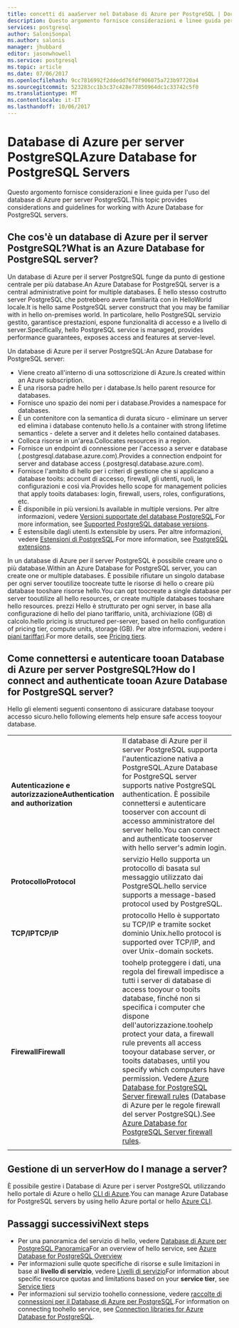 ```yaml
---
title: concetti di aaaServer nel Database di Azure per PostgreSQL | Documenti Microsoft
description: Questo argomento fornisce considerazioni e linee guida per l'uso del database di Azure per server PostgreSQL.
services: postgresql
author: SaloniSonpal
ms.author: salonis
manager: jhubbard
editor: jasonwhowell
ms.service: postgresql
ms.topic: article
ms.date: 07/06/2017
ms.openlocfilehash: 9cc7816992f2ddedd76fdf906075a723b97720a4
ms.sourcegitcommit: 523283cc1b3c37c428e77850964dc1c33742c5f0
ms.translationtype: MT
ms.contentlocale: it-IT
ms.lasthandoff: 10/06/2017
---
```

# <a name="azure-database-for-postgresql-servers"></a><span data-ttu-id="8635f-103">Database di Azure per server PostgreSQL</span><span class="sxs-lookup"><span data-stu-id="8635f-103">Azure Database for PostgreSQL Servers</span></span>
<span data-ttu-id="8635f-104">Questo argomento fornisce considerazioni e linee guida per l'uso del database di Azure per server PostgreSQL.</span><span class="sxs-lookup"><span data-stu-id="8635f-104">This topic provides considerations and guidelines for working with Azure Database for PostgreSQL servers.</span></span>

## <a name="what-is-an-azure-database-for-postgresql-server"></a><span data-ttu-id="8635f-105">Che cos'è un database di Azure per il server PostgreSQL?</span><span class="sxs-lookup"><span data-stu-id="8635f-105">What is an Azure Database for PostgreSQL server?</span></span>
<span data-ttu-id="8635f-106">Un database di Azure per il server PostgreSQL funge da punto di gestione centrale per più database.</span><span class="sxs-lookup"><span data-stu-id="8635f-106">An Azure Database for PostgreSQL server is a central administrative point for multiple databases.</span></span> <span data-ttu-id="8635f-107">È hello stesso costrutto server PostgreSQL che potrebbero avere familiarità con in HelloWorld locale.</span><span class="sxs-lookup"><span data-stu-id="8635f-107">It is hello same PostgreSQL server construct that you may be familiar with in hello on-premises world.</span></span> <span data-ttu-id="8635f-108">In particolare, hello PostgreSQL servizio gestito, garantisce prestazioni, espone funzionalità di accesso e a livello di server.</span><span class="sxs-lookup"><span data-stu-id="8635f-108">Specifically, hello PostgreSQL service is managed, provides performance guarantees, exposes access and features at server-level.</span></span>

<span data-ttu-id="8635f-109">Un database di Azure per il server PostgreSQL:</span><span class="sxs-lookup"><span data-stu-id="8635f-109">An Azure Database for PostgreSQL server:</span></span>

- <span data-ttu-id="8635f-110">Viene creato all'interno di una sottoscrizione di Azure.</span><span class="sxs-lookup"><span data-stu-id="8635f-110">Is created within an Azure subscription.</span></span>
- <span data-ttu-id="8635f-111">È una risorsa padre hello per i database.</span><span class="sxs-lookup"><span data-stu-id="8635f-111">Is hello parent resource for databases.</span></span>
- <span data-ttu-id="8635f-112">Fornisce uno spazio dei nomi per i database.</span><span class="sxs-lookup"><span data-stu-id="8635f-112">Provides a namespace for databases.</span></span>
- <span data-ttu-id="8635f-113">È un contenitore con la semantica di durata sicuro - eliminare un server ed elimina i database contenuto hello.</span><span class="sxs-lookup"><span data-stu-id="8635f-113">Is a container with strong lifetime semantics - delete a server and it deletes hello contained databases.</span></span>
- <span data-ttu-id="8635f-114">Colloca risorse in un'area.</span><span class="sxs-lookup"><span data-stu-id="8635f-114">Collocates resources in a region.</span></span>
- <span data-ttu-id="8635f-115">Fornisce un endpoint di connessione per l'accesso a server e database (.postgresql.database.azure.com).</span><span class="sxs-lookup"><span data-stu-id="8635f-115">Provides a connection endpoint for server and database access (.postgresql.database.azure.com).</span></span>
- <span data-ttu-id="8635f-116">Fornisce l'ambito di hello per i criteri di gestione che si applicano a database tooits: account di accesso, firewall, gli utenti, ruoli, le configurazioni e così via.</span><span class="sxs-lookup"><span data-stu-id="8635f-116">Provides hello scope for management policies that apply tooits databases: login, firewall, users, roles, configurations, etc.</span></span>
- <span data-ttu-id="8635f-117">È disponibile in più versioni.</span><span class="sxs-lookup"><span data-stu-id="8635f-117">Is available in multiple versions.</span></span> <span data-ttu-id="8635f-118">Per altre informazioni, vedere [Versioni supportate del database PostgreSQL](concepts-supported-versions.md).</span><span class="sxs-lookup"><span data-stu-id="8635f-118">For more information, see [Supported PostgreSQL database versions](concepts-supported-versions.md).</span></span>
- <span data-ttu-id="8635f-119">È estensibile dagli utenti.</span><span class="sxs-lookup"><span data-stu-id="8635f-119">Is extensible by users.</span></span> <span data-ttu-id="8635f-120">Per altre informazioni, vedere [Estensioni di PostgreSQL](concepts-extensions.md).</span><span class="sxs-lookup"><span data-stu-id="8635f-120">For more information, see [PostgreSQL extensions](concepts-extensions.md).</span></span>

<span data-ttu-id="8635f-121">In un database di Azure per il server PostgreSQL è possibile creare uno o più database.</span><span class="sxs-lookup"><span data-stu-id="8635f-121">Within an Azure Database for PostgreSQL server, you can create one or multiple databases.</span></span> <span data-ttu-id="8635f-122">È possibile rifiutare un singolo database per ogni server tooutilize toocreate tutte le risorse di hello o creare più database tooshare risorse hello.</span><span class="sxs-lookup"><span data-stu-id="8635f-122">You can opt toocreate a single database per server tooutilize all hello resources, or create multiple databases tooshare hello resources.</span></span> <span data-ttu-id="8635f-123">prezzi Hello è strutturato per ogni server, in base alla configurazione di hello del piano tariffario, unità, archiviazione (GB) di calcolo.</span><span class="sxs-lookup"><span data-stu-id="8635f-123">hello pricing is structured per-server, based on hello configuration of pricing tier, compute units, storage (GB).</span></span> <span data-ttu-id="8635f-124">Per altre informazioni, vedere i [piani tariffari](./concepts-service-tiers.md).</span><span class="sxs-lookup"><span data-stu-id="8635f-124">For more details, see [Pricing tiers](./concepts-service-tiers.md).</span></span>

## <a name="how-do-i-connect-and-authenticate-tooan-azure-database-for-postgresql-server"></a><span data-ttu-id="8635f-125">Come connettersi e autenticare tooan Database di Azure per server PostgreSQL?</span><span class="sxs-lookup"><span data-stu-id="8635f-125">How do I connect and authenticate tooan Azure Database for PostgreSQL server?</span></span>
<span data-ttu-id="8635f-126">Hello gli elementi seguenti consentono di assicurare database tooyour accesso sicuro.</span><span class="sxs-lookup"><span data-stu-id="8635f-126">hello following elements help ensure safe access tooyour database.</span></span>

|||
| :-- | :-- |
| <span data-ttu-id="8635f-127">**Autenticazione e autorizzazione**</span><span class="sxs-lookup"><span data-stu-id="8635f-127">**Authentication and authorization**</span></span> | <span data-ttu-id="8635f-128">Il database di Azure per il server PostgreSQL supporta l'autenticazione nativa a PostgreSQL.</span><span class="sxs-lookup"><span data-stu-id="8635f-128">Azure Database for PostgreSQL server supports native PostgreSQL authentication.</span></span> <span data-ttu-id="8635f-129">È possibile connettersi e autenticare tooserver con account di accesso amministratore del server hello.</span><span class="sxs-lookup"><span data-stu-id="8635f-129">You can connect and authenticate tooserver with hello server's admin login.</span></span> |
| <span data-ttu-id="8635f-130">**Protocollo**</span><span class="sxs-lookup"><span data-stu-id="8635f-130">**Protocol**</span></span> | <span data-ttu-id="8635f-131">servizio Hello supporta un protocollo di basata sul messaggio utilizzato dai PostgreSQL.</span><span class="sxs-lookup"><span data-stu-id="8635f-131">hello service supports a message-based protocol used by PostgreSQL.</span></span> |
| <span data-ttu-id="8635f-132">**TCP/IP**</span><span class="sxs-lookup"><span data-stu-id="8635f-132">**TCP/IP**</span></span> | <span data-ttu-id="8635f-133">protocollo Hello è supportato su TCP/IP e tramite socket dominio Unix.</span><span class="sxs-lookup"><span data-stu-id="8635f-133">hello protocol is supported over TCP/IP, and over Unix-domain sockets.</span></span> |
| <span data-ttu-id="8635f-134">**Firewall**</span><span class="sxs-lookup"><span data-stu-id="8635f-134">**Firewall**</span></span> | <span data-ttu-id="8635f-135">toohelp proteggere i dati, una regola del firewall impedisce a tutti i server di database di access tooyour o tooits database, finché non si specifica i computer che dispone dell'autorizzazione.</span><span class="sxs-lookup"><span data-stu-id="8635f-135">toohelp protect your data, a firewall rule prevents all access tooyour database server, or tooits databases, until you specify which computers have permission.</span></span> <span data-ttu-id="8635f-136">Vedere [Azure Database for PostgreSQL Server firewall rules](concepts-firewall-rules.md) (Database di Azure per le regole firewall del server PostgreSQL).</span><span class="sxs-lookup"><span data-stu-id="8635f-136">See [Azure Database for PostgreSQL Server firewall rules](concepts-firewall-rules.md).</span></span> |
|||

## <a name="how-do-i-manage-a-server"></a><span data-ttu-id="8635f-137">Gestione di un server</span><span class="sxs-lookup"><span data-stu-id="8635f-137">How do I manage a server?</span></span>
<span data-ttu-id="8635f-138">È possibile gestire i Database di Azure per i server PostgreSQL utilizzando hello portale di Azure o hello [CLI di Azure](/cli/azure/postgres).</span><span class="sxs-lookup"><span data-stu-id="8635f-138">You can manage Azure Database for PostgreSQL servers by using hello Azure portal or hello [Azure CLI](/cli/azure/postgres).</span></span>

## <a name="next-steps"></a><span data-ttu-id="8635f-139">Passaggi successivi</span><span class="sxs-lookup"><span data-stu-id="8635f-139">Next steps</span></span>
- <span data-ttu-id="8635f-140">Per una panoramica del servizio di hello, vedere [Database di Azure per PostgreSQL Panoramica](overview.md)</span><span class="sxs-lookup"><span data-stu-id="8635f-140">For an overview of hello service, see [Azure Database for PostgreSQL Overview](overview.md)</span></span>
- <span data-ttu-id="8635f-141">Per informazioni sulle quote specifiche di risorse e sulle limitazioni in base al **livello di servizio**, vedere [Livelli di servizio](concepts-service-tiers.md)</span><span class="sxs-lookup"><span data-stu-id="8635f-141">For information about specific resource quotas and limitations based on your **service tier**, see [Service tiers](concepts-service-tiers.md)</span></span>
- <span data-ttu-id="8635f-142">Per informazioni sul servizio toohello connessione, vedere [raccolte di connessioni per il Database di Azure per PostgreSQL](concepts-connection-libraries.md).</span><span class="sxs-lookup"><span data-stu-id="8635f-142">For information on connecting toohello service, see [Connection libraries for Azure Database for PostgreSQL](concepts-connection-libraries.md).</span></span>

